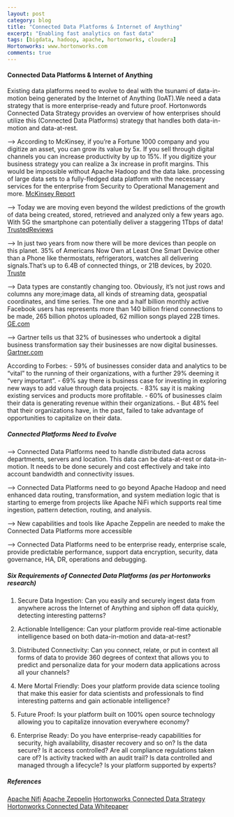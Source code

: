 ```yaml
---
layout: post
category: blog
title: "Connected Data Platforms & Internet of Anything"
excerpt: "Enabling fast analytics on fast data"
tags: [bigdata, hadoop, apache, hortonworks, cloudera]
Hortonworks: www.hortonworks.com
comments: true
---
```

#### Connected Data Platforms & Internet of Anything

Existing data platforms need to evolve to deal with the tsunami of data-in-motion being generated by the Internet of Anything (IoAT).We need a data strategy that is more enterprise-ready and future proof. Hortonwords Connected Data Strategy provides an overview of how enterprises should utilize this (Connected Data Platforms) strategy that handles both data-in-motion and data-at-rest.

--> According to McKinsey, if you’re a Fortune 1000 company and you digitize an asset, you can grow its value by 5x. If you sell through digital channels you can increase productivity by up to 15%. If you digitize your business strategy you can realize a 3x increase in profit margins. This would be impossible without Apache Hadoop and the data lake. processing of large data sets to a fully-fledged data platform with the necessary services for the enterprise from Security to Operational Management and more.
[McKinsey Report](http://www.mckinsey.com/business-functions/business-technology/our-insights/the-internet-of-things-the-value-of-digitizing-the-physical-world)

--> Today we are moving even beyond the wildest predictions of the growth of data being created, stored, retrieved and analyzed only a few years ago. With 5G the smartphone can potentially deliver a staggering 1Tbps of data!
[TrustedReviews](http://www.trustedreviews.com/news/5g-researchers-crack-1tbps-data-transfer-at-uk-university)

--> In just two years from now there will be more devices than people on this planet. 35% of Americans Now Own at Least One Smart Device other than a Phone like thermostats, refrigerators, watches all delivering signals.That’s up to 6.4B of connected things, or 21B devices, by 2020.
[Truste](https://www.truste.com/about-truste/press-room/35-of-americans-now-own-at-least-one-smart-device-other-than-a-phone/)

--> Data types are constantly changing too. Obviously, it’s not just rows and columns any more;image data, all kinds of streaming data, geospatial coordinates, and time series. The one and a half billion monthly active Facebook users has represents more than 140 billion friend connections to be made, 265 billion photos uploaded, 62 million songs played 22B times.
[GE.com](http://www.ge.com/docs/chapters/Industrial_Internet.pdf)

--> Gartner tells us that 32% of businesses who undertook a digital business transformation say their businesses are now digital businesses.
[Gartner.com](http://www.gartner.com/technology/research/digital-business/)

According to Forbes:
	- 59% of businesses consider data and analytics to be “vital” to the running of their organizations,
	with a further 29% deeming it “very important”.
	- 69% say there is business case for investing in exploring new ways to add value through
	data projects.
	- 83% say it is making existing services and products more profitable.
	- 60% of businesses claim their data is generating revenue within their organizations.
	- But 48% feel that their organizations have, in the past, failed to take advantage of opportunities to capitalize on their data.


##### Connected Platforms Need to Evolve

--> Connected Data Platforms need to handle distributed data across departments, servers and location. This data can be data-at-rest or data-in-motion. It needs to be done securely and cost effectively and take into account bandwidth and connectivity issues.

--> Connected Data Platforms need to go beyond Apache Hadoop and need enhanced data routing, transformation, and system mediation logic that is starting to emerge from projects like Apache NiFi which supports real time ingestion, pattern detection, routing, and analysis.

--> New capabilities and tools like Apache Zeppelin are needed to make the Connected Data Platforms more accessible

--> Connected Data Platforms need to be enterprise ready, enterprise scale, provide predictable performance, support data encryption, security, data governance, HA, DR, operations and debugging.


##### Six Requirements of Connected Data Platforms (as per Hortonworks research)

1) Secure Data Ingestion: Can you easily and securely ingest data from anywhere across the Internet of Anything and siphon off data quickly, detecting interesting patterns?

2) Actionable Intelligence: Can your platform provide real-time actionable intelligence based on both data-in-motion and data-at-rest?

3) Distributed Connectivity: Can you connect, relate, or put in context all forms of data to provide 360 degrees of context that allows you to predict and personalize data for your modern data applications across all your channels?

4) Mere Mortal Friendly: Does your platform provide data science tooling that make this easier for data scientists and professionals to find interesting patterns and gain actionable intelligence?

5) Future Proof: Is your platform built on 100% open source technology allowing you to capitalize innovation everywhere economy?

6) Enterprise Ready: Do you have enterprise-ready capabilities for security, high availability, disaster recovery and so on? Is the data secure? Is it access controlled? Are all compliance regulations taken care of? Is activity tracked with an audit trail? Is data controlled and managed through a lifecycle? Is your platform supported by experts?



##### References
[Apache Nifi](https://nifi.apache.org)
[Apache Zeppelin](https://zeppelin.incubator.apache.org/)
[Hortonworks Connected Data Strategy](http://hortonworks.com/solutions/connected-data-platforms/?imm_mid=0e3d2e&cmp=em-data-na-na-newsltr_20160518)
[Hortonworks Connected Data Whitepaper](http://info.hortonworks.com/rs/549-QAL-086/images/hortonworks-connected-data.pdf)

